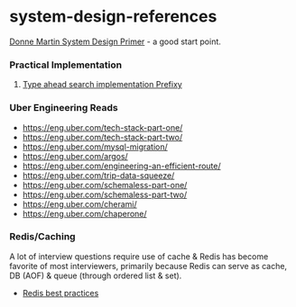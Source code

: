 # system-design-references
[Donne Martin System Design Primer](https://github.com/donnemartin/system-design-primer) - a good start point. 

### Practical Implementation 

1. [Type ahead search implementation Prefixy](https://medium.com/@prefixyteam/how-we-built-prefixy-a-scalable-prefix-search-service-for-powering-autocomplete-c20f98e2eff1)

### Uber Engineering Reads

* https://eng.uber.com/tech-stack-part-one/
* https://eng.uber.com/tech-stack-part-two/
* https://eng.uber.com/mysql-migration/
* https://eng.uber.com/argos/
* https://eng.uber.com/engineering-an-efficient-route/
* https://eng.uber.com/trip-data-squeeze/
* https://eng.uber.com/schemaless-part-one/
* https://eng.uber.com/schemaless-part-two/
* https://eng.uber.com/cherami/
* https://eng.uber.com/chaperone/   

### Redis/Caching

A lot of interview questions require use of cache & Redis has become favorite of most interviewers, primarily because Redis can serve as cache, DB (AOF) & queue (through ordered list & set). 

* [Redis best practices](https://redislabs.com/redis-best-practices/introduction/)

